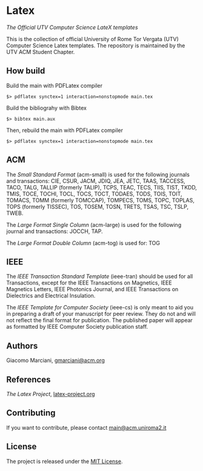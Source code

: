 # Latex

*The Official UTV Computer Science LateX templates*


This is the collection of official University of Rome Tor Vergata (UTV) Computer Science Latex templates.
The repository is maintained by the UTV ACM Student Chapter.

## How build
Build the main with PDFLatex compiler

```shell
$> pdflatex synctex=1 interaction=nonstopmode main.tex
```

Build the bibliograhy with Bibtex

```shell
$> bibtex main.aux
```

Then, rebuild the main with PDFLatex compiler

```shell
$> pdflatex synctex=1 interaction=nonstopmode main.tex
```

## ACM
The *Small Standard Format* (acm-small) is used for the following journals and transactions:
CIE, CSUR, JACM, JDIQ, JEA, JETC, TAAS, TACCESS, TACO, TALG, TALLIP (formerly TALIP), TCPS, TEAC, TECS, TIIS, TIST, TKDD, TMIS, TOCE, TOCHI, TOCL, TOCS, TOCT, TODAES, TODS, TOIS, TOIT, TOMACS, TOMM (formerly TOMCCAP), TOMPECS, TOMS, TOPC, TOPLAS, TOPS (formerly TISSEC), TOS, TOSEM, TOSN, TRETS, TSAS, TSC, TSLP, TWEB.

The *Large Format Single Column* (acm-large) is used for the following journal and transactions:
JOCCH, TAP.

The *Large Format Double Column* (acm-tog) is used for:
TOG


## IEEE
The *IEEE Transaction Standard Template* (ieee-tran) should be used for all Transactions, except for the IEEE Transactions on Magnetics, IEEE Magnetics Letters, IEEE Photonics Journal, and IEEE Transactions on Dielectrics and Electrical Insulation.

The *IEEE Template for Computer Society* (ieee-cs) is only meant to aid you in preparing a draft of your manuscript for peer review. They do not and will not reflect the final format for publication. The published paper will appear as formatted by IEEE Computer Society publication staff.


## Authors
Giacomo Marciani, [gmarciani@acm.org](mailto:gmarciani@acm.org)


## References
*The Latex Project*, [latex-project.org](http://www.latex-project.org)


## Contributing
If you want to contribute, please contact [main@acm.uniroma2.it](mailto:main@acm.uniroma2.it)


## License
The project is released under the [MIT License](https://opensource.org/licenses/MIT).
